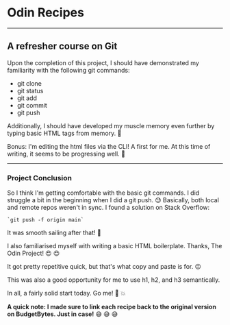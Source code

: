 
# Odin Recipes

___

## A refresher course on Git

Upon the completion of this project, I should have demonstrated my familiarity with the 
following git commands:

- git clone
- git status
- git add
- git commit
- git push

Additionally, I should have developed my muscle memory even further by typing basic HTML tags 
from memory. :muscle: 

Bonus: I'm editing the html files via the CLI! A first for me. At this time of writing, it 
seems to be progressing well. :nail_care:

___

### Project Conclusion

So I think I'm getting comfortable with the basic git commands. I did struggle a bit in the 
beginning when I did a git push. :sweat: Basically, both local and remote repos weren't in 
sync. I 
found a solution on Stack Overflow: 

	`git push -f origin main`

It was smooth sailing after that! :ship:

I also familiarised myself with writing a basic HTML boilerplate. Thanks, The Odin Project! 
:heart_eyes: :heart_eyes:

It got pretty repetitive quick, but that's what copy and paste is for. :wink: 

This was also a good opportunity for me to use h1, h2, and h3 semantically. 

In all, a fairly solid start today. Go me! :muscle: :boom:

**A quick note: I made sure to link each recipe back to the original version on BudgetBytes. 
Just in case!** :sweat_smile: :sweat_smile: :sweat_smile:
